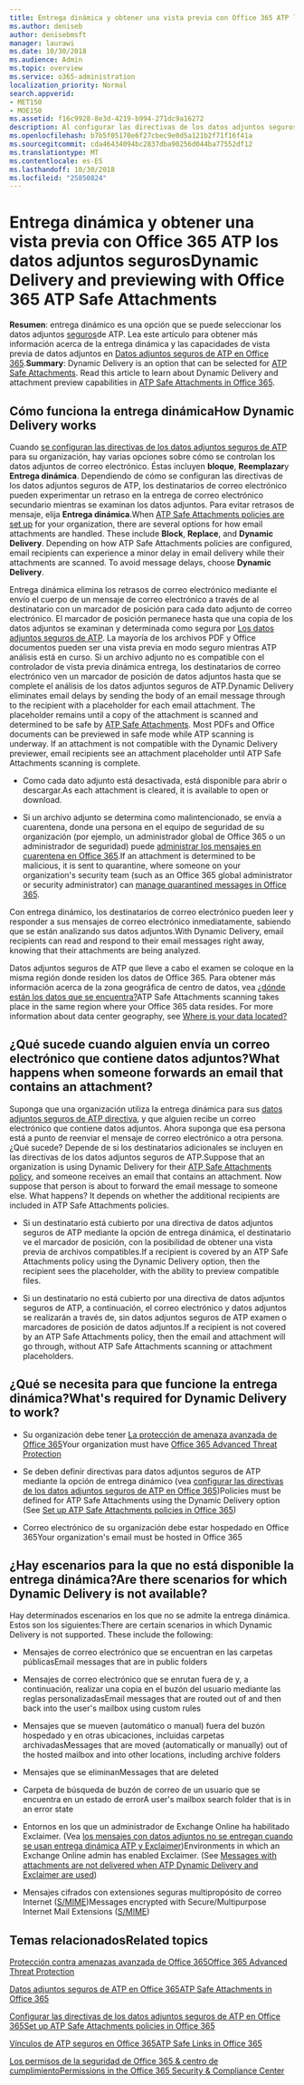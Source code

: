 ```yaml
---
title: Entrega dinámica y obtener una vista previa con Office 365 ATP los datos adjuntos seguros
ms.author: deniseb
author: denisebmsft
manager: laurawi
ms.date: 10/30/2018
ms.audience: Admin
ms.topic: overview
ms.service: o365-administration
localization_priority: Normal
search.appverid:
- MET150
- MOE150
ms.assetid: f16c9928-8e3d-4219-b994-271dc9a16272
description: Al configurar las directivas de los datos adjuntos seguros ATP, elija entrega dinámica para evitar retrasos de mensaje y permiten a los usuarios obtener una vista previa de datos adjuntos que se están analizando.
ms.openlocfilehash: b7b5f05170e6f27cbec9e0d5a121b2f71f16f41a
ms.sourcegitcommit: cda46434094bc2837dba90256d044ba77552df12
ms.translationtype: MT
ms.contentlocale: es-ES
ms.lasthandoff: 10/30/2018
ms.locfileid: "25850824"
---
```

# <a name="dynamic-delivery-and-previewing-with-office-365-atp-safe-attachments"></a><span data-ttu-id="16bde-103">Entrega dinámica y obtener una vista previa con Office 365 ATP los datos adjuntos seguros</span><span class="sxs-lookup"><span data-stu-id="16bde-103">Dynamic Delivery and previewing with Office 365 ATP Safe Attachments</span></span>

<span data-ttu-id="16bde-p101">**Resumen**: entrega dinámico es una opción que se puede seleccionar los datos adjuntos [seguros](atp-safe-attachments.md)de ATP. Lea este artículo para obtener más información acerca de la entrega dinámica y las capacidades de vista previa de datos adjuntos en [Datos adjuntos seguros de ATP en Office 365](atp-safe-attachments.md).</span><span class="sxs-lookup"><span data-stu-id="16bde-p101">**Summary**: Dynamic Delivery is an option that can be selected for [ATP Safe Attachments](atp-safe-attachments.md). Read this article to learn about Dynamic Delivery and attachment preview capabilities in [ATP Safe Attachments in Office 365](atp-safe-attachments.md).</span></span>
  
## <a name="how-dynamic-delivery-works"></a><span data-ttu-id="16bde-106">Cómo funciona la entrega dinámica</span><span class="sxs-lookup"><span data-stu-id="16bde-106">How Dynamic Delivery works</span></span>

<span data-ttu-id="16bde-p102">Cuando [se configuran las directivas de los datos adjuntos seguros de ATP](set-up-atp-safe-attachments-policies.md) para su organización, hay varias opciones sobre cómo se controlan los datos adjuntos de correo electrónico. Éstas incluyen **bloque**, **Reemplazar**y **Entrega dinámica**. Dependiendo de cómo se configuran las directivas de los datos adjuntos seguros de ATP, los destinatarios de correo electrónico pueden experimentar un retraso en la entrega de correo electrónico secundario mientras se examinan los datos adjuntos. Para evitar retrasos de mensaje, elija **Entrega dinámica**.</span><span class="sxs-lookup"><span data-stu-id="16bde-p102">When [ATP Safe Attachments policies are set up](set-up-atp-safe-attachments-policies.md) for your organization, there are several options for how email attachments are handled. These include **Block**, **Replace**, and **Dynamic Delivery**. Depending on how ATP Safe Attachments policies are configured, email recipients can experience a minor delay in email delivery while their attachments are scanned. To avoid message delays, choose **Dynamic Delivery**.</span></span>
  
<span data-ttu-id="16bde-p103">Entrega dinámica elimina los retrasos de correo electrónico mediante el envío el cuerpo de un mensaje de correo electrónico a través de al destinatario con un marcador de posición para cada dato adjunto de correo electrónico. El marcador de posición permanece hasta que una copia de los datos adjuntos se examinan y determinada como segura por [Los datos adjuntos seguros de ATP](atp-safe-attachments.md). La mayoría de los archivos PDF y Office documentos pueden ser una vista previa en modo seguro mientras ATP análisis está en curso. Si un archivo adjunto no es compatible con el controlador de vista previa dinámica entrega, los destinatarios de correo electrónico ven un marcador de posición de datos adjuntos hasta que se complete el análisis de los datos adjuntos seguros de ATP.</span><span class="sxs-lookup"><span data-stu-id="16bde-p103">Dynamic Delivery eliminates email delays by sending the body of an email message through to the recipient with a placeholder for each email attachment. The placeholder remains until a copy of the attachment is scanned and determined to be safe by [ATP Safe Attachments](atp-safe-attachments.md). Most PDFs and Office documents can be previewed in safe mode while ATP scanning is underway. If an attachment is not compatible with the Dynamic Delivery previewer, email recipients see an attachment placeholder until ATP Safe Attachments scanning is complete.</span></span>

- <span data-ttu-id="16bde-115">Como cada dato adjunto está desactivada, está disponible para abrir o descargar.</span><span class="sxs-lookup"><span data-stu-id="16bde-115">As each attachment is cleared, it is available to open or download.</span></span> 

- <span data-ttu-id="16bde-116">Si un archivo adjunto se determina como malintencionado, se envía a cuarentena, donde una persona en el equipo de seguridad de su organización (por ejemplo, un administrador global de Office 365 o un administrador de seguridad) puede [administrar los mensajes en cuarentena en Office 365](manage-quarantined-messages-and-files.md).</span><span class="sxs-lookup"><span data-stu-id="16bde-116">If an attachment is determined to be malicious, it is sent to quarantine, where someone on your organization's security team (such as an Office 365 global administrator or security administrator) can [manage quarantined messages in Office 365](manage-quarantined-messages-and-files.md).</span></span>

<span data-ttu-id="16bde-117">Con entrega dinámico, los destinatarios de correo electrónico pueden leer y responder a sus mensajes de correo electrónico inmediatamente, sabiendo que se están analizando sus datos adjuntos.</span><span class="sxs-lookup"><span data-stu-id="16bde-117">With Dynamic Delivery, email recipients can read and respond to their email messages right away, knowing that their attachments are being analyzed.</span></span> 

<span data-ttu-id="16bde-p104">Datos adjuntos seguros de ATP que lleve a cabo el examen se coloque en la misma región donde residen los datos de Office 365. Para obtener más información acerca de la zona geográfica de centro de datos, vea [¿dónde están los datos que se encuentra?](https://products.office.com/where-is-your-data-located?geo=All)</span><span class="sxs-lookup"><span data-stu-id="16bde-p104">ATP Safe Attachments scanning takes place in the same region where your Office 365 data resides. For more information about data center geography, see [Where is your data located?](https://products.office.com/where-is-your-data-located?geo=All)</span></span> 
  
## <a name="what-happens-when-someone-forwards-an-email-that-contains-an-attachment"></a><span data-ttu-id="16bde-120">¿Qué sucede cuando alguien envía un correo electrónico que contiene datos adjuntos?</span><span class="sxs-lookup"><span data-stu-id="16bde-120">What happens when someone forwards an email that contains an attachment?</span></span>

<span data-ttu-id="16bde-p105">Suponga que una organización utiliza la entrega dinámica para sus [datos adjuntos seguros de ATP directiva](set-up-atp-safe-attachments-policies.md), y que alguien recibe un correo electrónico que contiene datos adjuntos. Ahora suponga que esa persona está a punto de reenviar el mensaje de correo electrónico a otra persona. ¿Qué sucede? Depende de si los destinatarios adicionales se incluyen en las directivas de los datos adjuntos seguros de ATP.</span><span class="sxs-lookup"><span data-stu-id="16bde-p105">Suppose that an organization is using Dynamic Delivery for their [ATP Safe Attachments policy](set-up-atp-safe-attachments-policies.md), and someone receives an email that contains an attachment. Now suppose that person is about to forward the email message to someone else. What happens? It depends on whether the additional recipients are included in ATP Safe Attachments policies.</span></span>
  
- <span data-ttu-id="16bde-125">Si un destinatario está cubierto por una directiva de datos adjuntos seguros de ATP mediante la opción de entrega dinámica, el destinatario ve el marcador de posición, con la posibilidad de obtener una vista previa de archivos compatibles.</span><span class="sxs-lookup"><span data-stu-id="16bde-125">If a recipient is covered by an ATP Safe Attachments policy using the Dynamic Delivery option, then the recipient sees the placeholder, with the ability to preview compatible files.</span></span>
    
- <span data-ttu-id="16bde-126">Si un destinatario no está cubierto por una directiva de datos adjuntos seguros de ATP, a continuación, el correo electrónico y datos adjuntos se realizarán a través de, sin datos adjuntos seguros de ATP examen o marcadores de posición de datos adjuntos.</span><span class="sxs-lookup"><span data-stu-id="16bde-126">If a recipient is not covered by an ATP Safe Attachments policy, then the email and attachment will go through, without ATP Safe Attachments scanning or attachment placeholders.</span></span>
    
## <a name="whats-required-for-dynamic-delivery-to-work"></a><span data-ttu-id="16bde-127">¿Qué se necesita para que funcione la entrega dinámica?</span><span class="sxs-lookup"><span data-stu-id="16bde-127">What's required for Dynamic Delivery to work?</span></span>

- <span data-ttu-id="16bde-128">Su organización debe tener [La protección de amenaza avanzada de Office 365](office-365-atp.md)</span><span class="sxs-lookup"><span data-stu-id="16bde-128">Your organization must have [Office 365 Advanced Threat Protection](office-365-atp.md)</span></span>
    
- <span data-ttu-id="16bde-129">Se deben definir directivas para datos adjuntos seguros de ATP mediante la opción de entrega dinámico (vea [configurar las directivas de los datos adjuntos seguros de ATP en Office 365](set-up-atp-safe-attachments-policies.md))</span><span class="sxs-lookup"><span data-stu-id="16bde-129">Policies must be defined for ATP Safe Attachments using the Dynamic Delivery option (See [Set up ATP Safe Attachments policies in Office 365](set-up-atp-safe-attachments-policies.md))</span></span>
    
- <span data-ttu-id="16bde-130">Correo electrónico de su organización debe estar hospedado en Office 365</span><span class="sxs-lookup"><span data-stu-id="16bde-130">Your organization's email must be hosted in Office 365</span></span>
    
## <a name="are-there-scenarios-for-which-dynamic-delivery-is-not-available"></a><span data-ttu-id="16bde-131">¿Hay escenarios para la que no está disponible la entrega dinámica?</span><span class="sxs-lookup"><span data-stu-id="16bde-131">Are there scenarios for which Dynamic Delivery is not available?</span></span>

<span data-ttu-id="16bde-p106">Hay determinados escenarios en los que no se admite la entrega dinámica. Estos son los siguientes:</span><span class="sxs-lookup"><span data-stu-id="16bde-p106">There are certain scenarios in which Dynamic Delivery is not supported. These include the following:</span></span>
  
- <span data-ttu-id="16bde-134">Mensajes de correo electrónico que se encuentran en las carpetas públicas</span><span class="sxs-lookup"><span data-stu-id="16bde-134">Email messages that are in public folders</span></span>
    
- <span data-ttu-id="16bde-135">Mensajes de correo electrónico que se enrutan fuera de y, a continuación, realizar una copia en el buzón del usuario mediante las reglas personalizadas</span><span class="sxs-lookup"><span data-stu-id="16bde-135">Email messages that are routed out of and then back into the user's mailbox using custom rules</span></span>
    
- <span data-ttu-id="16bde-136">Mensajes que se mueven (automático o manual) fuera del buzón hospedado y en otras ubicaciones, incluidas carpetas archivadas</span><span class="sxs-lookup"><span data-stu-id="16bde-136">Messages that are moved (automatically or manually) out of the hosted mailbox and into other locations, including archive folders</span></span>
    
- <span data-ttu-id="16bde-137">Mensajes que se eliminan</span><span class="sxs-lookup"><span data-stu-id="16bde-137">Messages that are deleted</span></span>
    
- <span data-ttu-id="16bde-138">Carpeta de búsqueda de buzón de correo de un usuario que se encuentra en un estado de error</span><span class="sxs-lookup"><span data-stu-id="16bde-138">A user's mailbox search folder that is in an error state</span></span>
    
- <span data-ttu-id="16bde-p107">Entornos en los que un administrador de Exchange Online ha habilitado Exclaimer. (Vea [los mensajes con datos adjuntos no se entregan cuando se usan entrega dinámica ATP y Exclaimer](https://support.microsoft.com/help/4014438/messages-with-attachments-are-not-delivered-when-atp-dynamic-delivery))</span><span class="sxs-lookup"><span data-stu-id="16bde-p107">Environments in which an Exchange Online admin has enabled Exclaimer. (See [Messages with attachments are not delivered when ATP Dynamic Delivery and Exclaimer are used](https://support.microsoft.com/help/4014438/messages-with-attachments-are-not-delivered-when-atp-dynamic-delivery))</span></span>

- <span data-ttu-id="16bde-141">Mensajes cifrados con extensiones seguras multipropósito de correo Internet ([S/MIME](s-mime-for-message-signing-and-encryption.md))</span><span class="sxs-lookup"><span data-stu-id="16bde-141">Messages encrypted with Secure/Multipurpose Internet Mail Extensions ([S/MIME](s-mime-for-message-signing-and-encryption.md))</span></span>
    
## <a name="related-topics"></a><span data-ttu-id="16bde-142">Temas relacionados</span><span class="sxs-lookup"><span data-stu-id="16bde-142">Related topics</span></span>

[<span data-ttu-id="16bde-143">Protección contra amenazas avanzada de Office 365</span><span class="sxs-lookup"><span data-stu-id="16bde-143">Office 365 Advanced Threat Protection</span></span>](office-365-atp.md)
  
[<span data-ttu-id="16bde-144">Datos adjuntos seguros de ATP en Office 365</span><span class="sxs-lookup"><span data-stu-id="16bde-144">ATP Safe Attachments in Office 365</span></span>](atp-safe-attachments.md)
  
[<span data-ttu-id="16bde-145">Configurar las directivas de los datos adjuntos seguros de ATP en Office 365</span><span class="sxs-lookup"><span data-stu-id="16bde-145">Set up ATP Safe Attachments policies in Office 365</span></span>](set-up-atp-safe-attachments-policies.md)
  
[<span data-ttu-id="16bde-146">Vínculos de ATP seguros en Office 365</span><span class="sxs-lookup"><span data-stu-id="16bde-146">ATP Safe Links in Office 365</span></span>](atp-safe-links.md)

[<span data-ttu-id="16bde-147">Los permisos de la seguridad de Office 365 &amp; centro de cumplimiento</span><span class="sxs-lookup"><span data-stu-id="16bde-147">Permissions in the Office 365 Security &amp; Compliance Center</span></span>](permissions-in-the-security-and-compliance-center.md)
  

